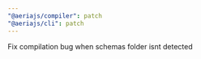 ```yaml
---
"@aeriajs/compiler": patch
"@aeriajs/cli": patch
---
```


Fix compilation bug when schemas folder isnt detected
